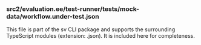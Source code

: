 ### src2/evaluation.ee/test-runner/__tests__/mock-data/workflow.under-test.json

This file is part of the sv CLI package and supports the surrounding TypeScript modules (extension: .json). It is included here for completeness.